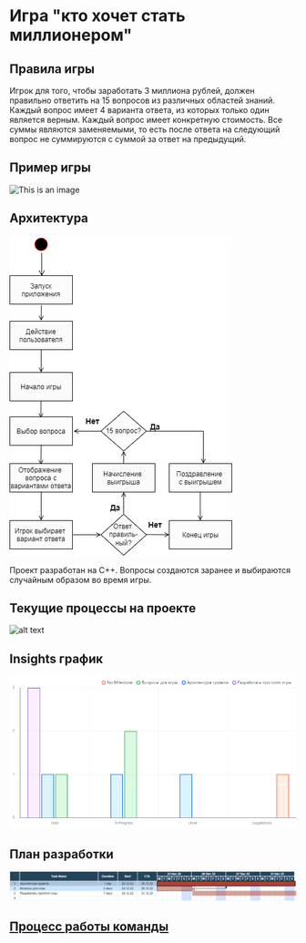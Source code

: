 # Игра "кто хочет стать миллионером"

## Правила игры
Игрок для того, чтобы заработать 3 миллиона рублей, должен правильно ответить на 15 вопросов из различных областей знаний. Каждый вопрос имеет 4 варианта ответа, из которых только один является верным. Каждый вопрос имеет конкретную стоимость. Все суммы являются заменяемыми, то есть после ответа на следующий вопрос не суммируются с суммой за ответ на предыдущий.

## Пример игры

![This is an image](https://cdn.discordapp.com/attachments/866271505695506472/1056592840127434852/image.png)

## Архитектура
![This is an image](docs/diagram.drawio.png)

Проект разработан на C++. Вопросы создаются заранее и выбираются случайным образом во время игры.

## Текущие процессы на проекте

![alt text](https://github.com/Lab-Organization/Who-wants-to-be-a-millionaire/blob/main/docs/Scrum.png?raw=true)

## Insights график

![This is an image](docs/chart.png)

## План разработки

![This is an image](docs/gantt.png)

## [Процесс работы команды](https://github.com/Lab-Organization/Who-wants-to-be-a-millionaire/blob/main/docs/team.md)
